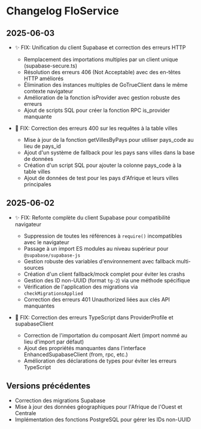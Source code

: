 # Changelog FloService

## 2025-06-03
- ✨ FIX: Unification du client Supabase et correction des erreurs HTTP
  - Remplacement des importations multiples par un client unique (supabase-secure.ts)
  - Résolution des erreurs 406 (Not Acceptable) avec des en-têtes HTTP améliorés
  - Élimination des instances multiples de GoTrueClient dans le même contexte navigateur
  - Amélioration de la fonction isProvider avec gestion robuste des erreurs
  - Ajout de scripts SQL pour créer la fonction RPC is_provider manquante

- 🐛 FIX: Correction des erreurs 400 sur les requêtes à la table villes
  - Mise à jour de la fonction getVillesByPays pour utiliser pays_code au lieu de pays_id
  - Ajout d'un système de fallback pour les pays sans villes dans la base de données
  - Création d'un script SQL pour ajouter la colonne pays_code à la table villes
  - Ajout de données de test pour les pays d'Afrique et leurs villes principales

## 2025-06-02
- ✨ FIX: Refonte complète du client Supabase pour compatibilité navigateur
  - Suppression de toutes les références à `require()` incompatibles avec le navigateur
  - Passage à un import ES modules au niveau supérieur pour `@supabase/supabase-js`
  - Gestion robuste des variables d'environnement avec fallback multi-sources
  - Création d'un client fallback/mock complet pour éviter les crashs
  - Gestion des ID non-UUID (format `tg-2`) via une méthode spécifique
  - Vérification de l'application des migrations via `checkMigrationsApplied`
  - Correction des erreurs 401 Unauthorized liées aux clés API manquantes

- 🐛 FIX: Correction des erreurs TypeScript dans ProviderProfile et supabaseClient
  - Correction de l'importation du composant Alert (import nommé au lieu d'import par défaut)
  - Ajout des propriétés manquantes dans l'interface EnhancedSupabaseClient (from, rpc, etc.)
  - Amélioration des déclarations de types pour éviter les erreurs TypeScript

## Versions précédentes
- Correction des migrations Supabase
- Mise à jour des données géographiques pour l'Afrique de l'Ouest et Centrale
- Implémentation des fonctions PostgreSQL pour gérer les IDs non-UUID
